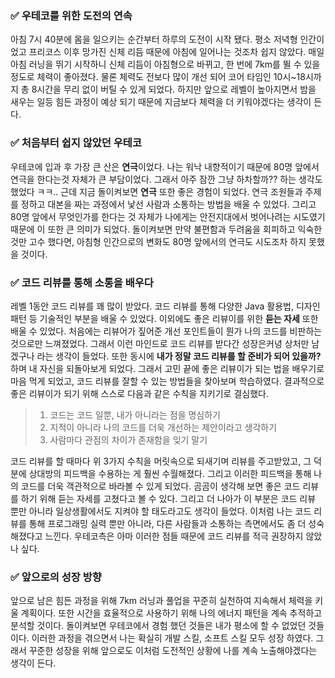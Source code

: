 ### ✅ 우테코를 위한 도전의 연속
아침 7시 40분에 몸을 일으키는 순간부터 하루의 도전이 시작 됐다. 평소 저녁형 인간이었고 프리코스 이후 망가진 신체 리듬 때문에 아침에 일어나는 것조차 쉽지 않았다.
매일 아침 러닝을 뛰기 시작하니 신체 리듬이 아침형으로 바뀌고, 한 번에 7km를 뛸 수 있을 정도로 체력이 좋아졌다.
물론 체력도 전보다 많이 개선 되어 코어 타임인 10시~18시까지 총 8시간을 무리 없이 버틸 수 있게 되었다. 하지만 앞으로 레벨이 높아지면서 밤을 새우는 일등 힘든 과정이 예상 되기 때문에 지금보다 체력을 더 키워야겠다는 생각이 든다.

### ✅ 처음부터 쉽지 않았던 우테코
우테코에 입과 후 가장 큰 산은 **연극**이었다. 나는 워낙 내향적이기 때문에 80명 앞에서 연극을 한다는것 자체가 큰 부담이었다.
그래서 아주 잠깐 그냥 하차할까?? 하는 생각도 했었다 ㅋㅋ.. 근데 지금 돌이켜보면 **연극** 또한 좋은 경험이 되었다. 연극 조원들과 주제를 정하고 대본을 짜는 과정에서 낯선 사람과 소통하는 방법을 배울 수 있었다.
그리고 80명 앞에서 무엇인가를 한다는 것 자체가 나에게는 안전지대에서 벗어나려는 시도였기 때문에 이 또한 큰 의미가 되었다. 돌이켜보면 만약 불편함과 두려움을 회피하고 익숙한 것만 고수 했다면,
아침형 인간으로의 변화도 80명 앞에서의 연극도 시도조차 하지 못했을 것이다.

### ✅ 코드 리뷰를 통해 소통을 배우다
레벨 1동안 코드 리뷰를 꽤 많이 받았다. 코드 리뷰를 통해 다양한 Java 활용법, 디자인 패턴 등 기술적인 부분을 배울 수 있었다.
이외에도 좋은 리뷰이를 위한 **듣는 자세** 또한 배울 수 있었다. 처음에는 리뷰어가 짚어준 개선 포인트들이 뭔가 나의 코드를 비판하는 것으로만 느껴졌었다. 그래서 이런 마인드로 코드 리뷰를 받다간 성장은커녕 상처만 남겠구나 라는 생각이 들었다.
또한 동시에 **내가 정말 코드 리뷰를 할 준비가 되어 있을까?** 하며 내 자신을 되돌아보게 되었다. 그래서 고민 끝에 좋은 리뷰이가 되는 법을 배우기로 마음 먹게 되었고, 코드 리뷰를 잘할 수 있는 방법들을 찾아보며 학습하였다.
결과적으로 좋은 리뷰이가 되기 위해 스스로 다음과 같은 수칙을 지키기로 결심했다.

> 1. 코드는 코드 일뿐, 내가 아니라는 점을 명심하기
> 2. 지적이 아니라 나의 코드를 더욱 개선하는 제안이라고 생각하기
> 3. 사람마다 관점의 차이가 존재함을 잊기 말기

코드 리뷰를 할 때마다 위 3가지 수칙을 머릿속으로 되새기며 리뷰를 주고받았고, 그 덕분에 상대방의 피드백을 수용하는 게 훨씬 수월해졌다.
그리고 이러한 피드백을 통해 나의 코드를 더욱 객관적으로 바라볼 수 있게 되었다. 곰곰이 생각해 보면 좋은 코드 리뷰를 하기 위해 듣는 자세를 고쳤다고 볼 수 있다.
그리고 더 나아가 이 부분은 코드 리뷰 뿐만 아니라 일상생활에서도 지켜야 할 태도라고도 생각이 들었다.
이처럼 나는 코드 리뷰를 통해 프로그래밍 실력 뿐만 아니라, 다른 사람들과 소통하는 측면에서도 좀 더 성숙해졌다고 느낀다.
우테코측은 아마 이러한 점들 때문에 코드 리뷰를 적극 권장하지 않았나 싶다.

### ✅ 앞으로의 성장 방향
앞으로 남은 힘든 과정을 위해 7km 러닝과 풀업을 꾸준히 실천하여 지속해서 체력을 키울 계획이다. 또한 시간을 효율적으로 사용하기 위해 나의 에너지 패턴을 계속 추적하고 분석할 것이다.
돌이켜보면 우테코에서 경험 했던 것들은 내가 평소에 할 수 없었던 것들이다. 이러한 과정을 겪으면서 나는 확실히 개발 스킬, 소프트 스킬 모두 성장 하였다.
그래서 꾸준한 성장을 위해 앞으로도 이처럼 도전적인 상황에 나를 계속 노출해야겠다는 생각이 든다. 
